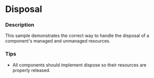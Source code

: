 ﻿# Disposal

### Description
This sample demonstrates the correct way to handle the disposal of a component's managed and unmanaged resources.

### Tips
- All components should implement dispose so their resources are properly released.
